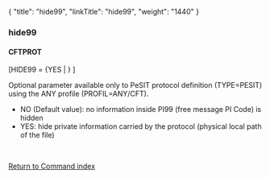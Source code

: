 {
    "title": "hide99",
    "linkTitle": "hide99",
    "weight": "1440"
}<span id="hide99"></span>

### hide99

#### CFTPROT

\[HIDE99 = {YES | } \]

Optional parameter available only to PeSIT protocol definition (TYPE=PESIT)
using the ANY profile (PROFIL=ANY/CFT).

-   NO (Default value): no information inside PI99
    (free message PI Code) is hidden
-   YES: hide private information carried
    by the protocol (physical local path of the file)

 

[Return to Command index](../../)
